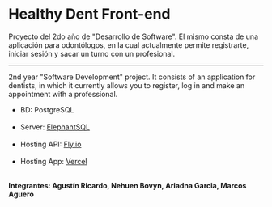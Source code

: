 # Healthy Dent Front-end

Proyecto del 2do año de "Desarrollo de Software". El mismo consta de una aplicación para odontólogos, en la cual actualmente permite registrarte, iniciar sesión y sacar un turno con un profesional.

<hr>

2nd year "Software Development" project. It consists of an application for dentists, in which it currently allows you to register, log in and make an appointment with a professional.


<ul>
<li> BD: PostgreSQL </li>
<br/>
<li> Server: <a href="https://www.elephantsql.com/">ElephantSQL</a></li>
<br/>
<li> Hosting API: <a href="https://fly.io/">Fly.io</a></li>
<br/>
<li> Hosting App: <a href="https://vercel.com/">Vercel</a></li>
<br/>
</ul>
<b>Integrantes: Agustín Ricardo, Nehuen Bovyn, Ariadna Garcia, Marcos Aguero</b>
